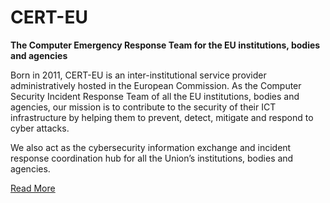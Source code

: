 # CERT-EU

**The Computer Emergency Response Team for the EU institutions, bodies and agencies**

Born in 2011, CERT-EU is an inter-institutional service provider administratively hosted in the European Commission. 
As the Computer Security Incident Response Team of all the EU institutions, bodies and agencies, our mission is to contribute to the security of their ICT infrastructure by helping them to prevent, detect, mitigate and respond to cyber attacks.

We also act as the cybersecurity information exchange and incident response coordination hub for all the Union’s institutions, bodies and agencies. 

[Read More](https://www.cert.europa.eu/about-us)
